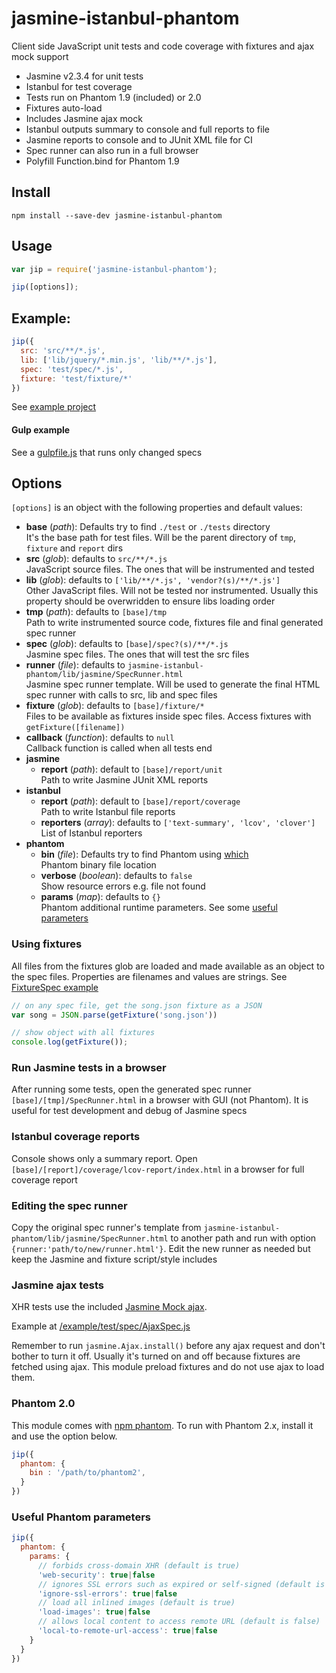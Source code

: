 # jasmine-istanbul-phantom

Client side JavaScript unit tests and code coverage with fixtures and
ajax mock support

- Jasmine v2.3.4 for unit tests
- Istanbul for test coverage
- Tests run on Phantom 1.9 (included) or 2.0
- Fixtures auto-load
- Includes Jasmine ajax mock
- Istanbul outputs summary to console and full reports to file
- Jasmine reports to console and to JUnit XML file for CI
- Spec runner can also run in a full browser
- Polyfill Function.bind for Phantom 1.9


<!--
Focused on performance, tests runs on file://. No server start/stop and
no socket communication between Jasmine, Phantom or Node. Uses stdio.
This is why one must use ajax mock and the provided fixture auto-loading.
-->

## Install

    npm install --save-dev jasmine-istanbul-phantom

## Usage

```js
var jip = require('jasmine-istanbul-phantom');

jip([options]);
```

## Example:
```js
jip({
  src: 'src/**/*.js',
  lib: ['lib/jquery/*.min.js', 'lib/**/*.js'],
  spec: 'test/spec/*.js',
  fixture: 'test/fixture/*'
})
```
See [example project](https://github.com/fermads/jasmine-istanbul-phantom/tree/master/example)

#### Gulp example
See a [gulpfile.js](https://github.com/fermads/jasmine-istanbul-phantom/blob/master/example/gulpfile.js)
that runs only changed specs

## Options
`[options]` is an object with the following properties and default values:

- **base** (_path_): Defaults try to find `./test` or `./tests` directory<br>
  It's the base path for test files. Will be the parent directory of
  `tmp`, `fixture` and `report` dirs
- **src** (_glob_): defaults to `src/**/*.js`<br>
  JavaScript source files. The ones that will be instrumented and tested
- **lib** (_glob_): defaults to `['lib/**/*.js', 'vendor?(s)/**/*.js']`<br>
  Other JavaScript files. Will not be tested nor instrumented. Usually this
  property should be overwridden to ensure libs loading order
- **tmp** (_path_): defaults to `[base]/tmp`<br>
  Path to write instrumented source code, fixtures file and
  final generated spec runner
- **spec** (_glob_): defaults to `[base]/spec?(s)/**/*.js`<br>
  Jasmine spec files. The ones that will test the src files
- **runner** (_file_): defaults to
  `jasmine-istanbul-phantom/lib/jasmine/SpecRunner.html`<br>
  Jasmine spec runner template. Will be used to generate the final HTML spec
  runner with calls to src, lib and spec files
- **fixture** (_glob_): defaults to `[base]/fixture/*`<br>
  Files to be available as fixtures inside spec files.
  Access fixtures with `getFixture([filename])`
- **callback** (_function_): defaults to `null`<br>
  Callback function is called when all tests end
- **jasmine**
  - **report** (_path_): default to `[base]/report/unit`<br>
    Path to write Jasmine JUnit XML reports
- **istanbul**
  - **report** (_path_):  default to `[base]/report/coverage`<br>
    Path to write Istanbul file reports
  - **reporters** (_array_): defaults to `['text-summary', 'lcov', 'clover']`<br>
    List of Istanbul reporters
- **phantom**
  - **bin** (_file_): Defaults try to find Phantom using
    [which](https://www.npmjs.com/package/npm-which)<br>
    Phantom binary file location
  - **verbose** (_boolean_): defaults to `false`<br>
    Show resource errors e.g. file not found
  - **params** (_map_): defaults to `{}`<br>
    Phantom additional runtime parameters. See some
    [useful parameters](https://github.com/fermads/jasmine-istanbul-phantom#useful-phantomjs-parameters)

### Using fixtures
All files from the fixtures glob are loaded and made available as an object to
the spec files. Properties are filenames and values are strings. See
[FixtureSpec example](https://github.com/fermads/jasmine-istanbul-phantom/blob/master/example/test/spec/FixtureSpec.js)

```js
// on any spec file, get the song.json fixture as a JSON
var song = JSON.parse(getFixture('song.json'))
```

```js
// show object with all fixtures
console.log(getFixture());
```

### Run Jasmine tests in a browser
After running some tests, open the generated spec runner
`[base]/[tmp]/SpecRunner.html` in a browser with GUI (not Phantom).
It is useful for test development and debug of Jasmine specs

### Istanbul coverage reports
Console shows only a summary report. Open
`[base]/[report]/coverage/lcov-report/index.html` in a browser for
full coverage report

### Editing the spec runner
Copy the original spec runner's template from
`jasmine-istanbul-phantom/lib/jasmine/SpecRunner.html`
to another path and run with option `{runner:'path/to/new/runner.html'}`.
Edit the new runner as needed but keep the Jasmine and fixture script/style
includes

### Jasmine ajax tests
XHR tests use the included
[Jasmine Mock ajax](https://github.com/jasmine/jasmine-ajax).

Example at
[/example/test/spec/AjaxSpec.js](https://github.com/fermads/jasmine-istanbul-phantom/tree/master/example/test/spec/AjaxSpec.js)

Remember to run ```jasmine.Ajax.install()``` before any ajax request and
don't bother to turn it off. Usually it's turned on and off because fixtures are
fetched using ajax. This module preload fixtures and do not use ajax
to load them.

### Phantom 2.0
This module comes with [npm phantom](https://www.npmjs.com/package/phantomjs).
To run with Phantom 2.x, install it and use the option below.
```js
jip({
  phantom: {
    bin : '/path/to/phantom2',
  }
})
```

### Useful Phantom parameters
```js
jip({
  phantom: {
    params: {
      // forbids cross-domain XHR (default is true)
      'web-security': true|false
      // ignores SSL errors such as expired or self-signed (default is false)
      'ignore-ssl-errors': true|false
      // load all inlined images (default is true)
      'load-images': true|false
      // allows local content to access remote URL (default is false)
      'local-to-remote-url-access': true|false
    }
  }
})
```

<!--
## To-do
- make writeFixtures async
- istanbul thresholds support
- **clear** (_boolean_): Remove all tmp files at the end (instrumented
  code, generated spec runner, etc). Defaults to false
- run ajaxInstall on init?
- option to run with webserver instead of file://
- add option for Phantom's viewportSize
- show istanbul results inside of jasmine spec runner (browser); or a link
-->
